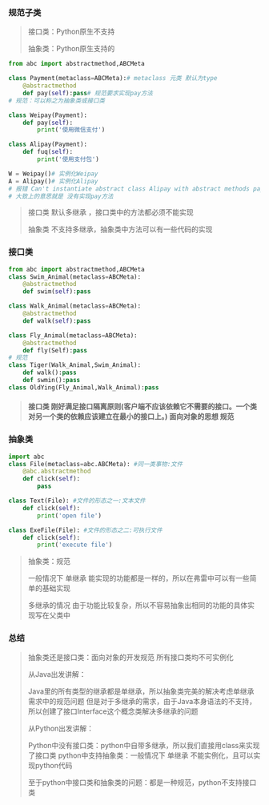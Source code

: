 ### 规范子类

> 接口类：Python原生不支持
>
> 抽象类：Python原生支持的

```python
from abc import abstractmethod,ABCMeta

class Payment(metaclass=ABCMeta):# metaclass 元类 默认为type
    @abstractmethod
    def pay(self):pass# 规范要求实现pay方法
# 规范：可以称之为抽象类或接口类

class Weipay(Payment):
    def pay(self):
        print('使用微信支付')

class Alipay(Payment):
    def fuq(self):
        print('使用支付包')

W = Weipay()# 实例化Weipay
A = Alipay()# 实例化Alipay
# 报错 Can't instantiate abstract class Alipay with abstract methods pay
# 大致上的意思就是 没有实现pay方法
```

> 接口类 默认多继承 ，接口类中的方法都必须不能实现
>
> 抽象类 不支持多继承，抽象类中方法可以有一些代码的实现

### 接口类

```python
from abc import abstractmethod,ABCMeta
class Swim_Animal(metaclass=ABCMeta):
    @abstractmethod
    def swim(self):pass

class Walk_Animal(metaclass=ABCMeta):
    @abstractmethod
    def walk(self):pass

class Fly_Animal(metaclass=ABCMeta):
    @abstractmethod
    def fly(Self):pass
# 规范
class Tiger(Walk_Animal,Swim_Animal):
    def walk():pass
    def swmin():pass
class OldYing(Fly_Animal,Walk_Animal):pass
```

> #### 接口类 刚好满足接口隔离原则(客户端不应该依赖它不需要的接口。一个类对另一个类的依赖应该建立在最小的接口上。) 面向对象的思想 规范

### 抽象类

```python
import abc
class File(metaclass=abc.ABCMeta): #同一类事物:文件
    @abc.abstractmethod
    def click(self):
        pass

class Text(File): #文件的形态之一:文本文件
    def click(self):
        print('open file')

class ExeFile(File): #文件的形态之二:可执行文件
    def click(self):
        print('execute file')
```

> 抽象类：规范
>
> 一般情况下 单继承 能实现的功能都是一样的，所以在弗雷中可以有一些简单的基础实现
>
> 多继承的情况 由于功能比较复杂，所以不容易抽象出相同的功能的具体实现写在父类中

### 总结

> 抽象类还是接口类：面向对象的开发规范  所有接口类均不可实例化
>
> 从Java出发讲解：
>
> Java里的所有类型的继承都是单继承，所以抽象类完美的解决考虑单继承需求中的规范问题
> 但是对于多继承的需求，由于Java本身语法的不支持，所以创建了接口Interface这个概念类解决多继承的问题
>
> 从Python出发讲解：
>
> Python中没有接口类：python中自带多继承，所以我们直接用class来实现了接口类
> python中支持抽象类：一般情况下 单继承 不能实例化，且可以实现python代码
>
> 至于python中接口类和抽象类的问题：都是一种规范，python不支持接口类